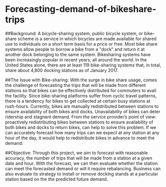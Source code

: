 # Forecasting-demand-of-bikeshare-trips

##Background:
A bicycle-sharing system, public bicycle system, or bike-share scheme is a service in which bicycles are made
available for shared use to individuals on a short term basis for a price or free. Most bike share systems allow people
to borrow a bike from a "dock" and return it at another dock belonging to the same system. Bikesharing systems
have been increasingly popular in recent years, all around the world. In the United States alone, there are at least 119
bike-sharing systems that, in total, share about 4,800 docking stations as of January 2017.

##The Issue with Bike-sharing:
With the surge in bike share usage, comes the challenge of forecasting the trips that will be made from different
stations so that bikes can be effectively distributed for commuters to avail the facility. Since bike-sharing platforms
suffer from cyclic travel patterns, there is a tendency for bikes to get collected at certain busy stations at rush-hours.
Currently, bikes are manually redistributed between stations to ensure availability of both bikes and docks.
Unavailability of bikes can deter ridership and stagnant demand. From the service provider’s point of view:
proactively redistributing bikes between stations to ensure availability of both bikes and docks to return bikes, can
help to solve this problem. If we can accurately forecast how many trips can we expect at any station at any hour of
the day, it would help to redistribute bikes in advance to meet the demand.

##Objective:
Through this project, we aim to forecast with reasonable accuracy, the number of trips that will be made from a
station at a given date and hour. With the forecast, we can then evaluate whether the station can meet the forecasted
demand or will it require rebalancing. Business can also evaluate its strategy to install or remove docking stands at a
particular station based on the the predicted future demand.
